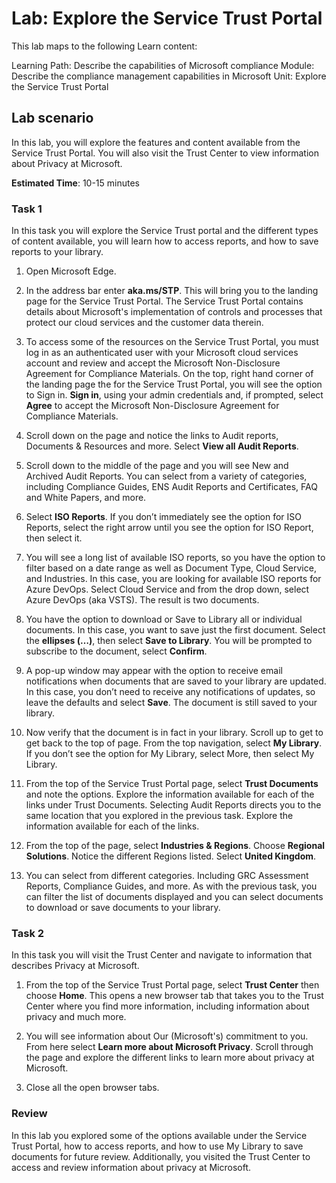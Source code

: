 <!---
---
Lab:
    Title: 'Explore the Service Trust Portal'
    Learning Path/Module/Unit: 'Learning Path: Describe the capabilities of Microsoft compliance; Module 1: Describe the compliance management capabilities in Microsoft; Unit 2: Explore the Service Trust Portal'
---
--->

# Lab: Explore the Service Trust Portal

This lab maps to the following Learn content:

Learning Path: Describe the capabilities of Microsoft compliance
Module: Describe the compliance management capabilities in Microsoft
Unit: Explore the Service Trust Portal

## Lab scenario

In this lab, you will explore the features and content available from the Service Trust Portal. You will also visit the Trust Center to view information about Privacy at Microsoft.

**Estimated Time**: 10-15 minutes

### Task 1

In this task you will explore the Service Trust portal and the different types of content available, you will learn how to access reports, and how to save reports to your library.

1. Open Microsoft Edge.

1. In the address bar enter **aka.ms/STP**.  This will bring you to the landing page for the Service Trust Portal. The Service Trust Portal contains details about Microsoft's implementation of controls and processes that protect our cloud services and the customer data therein.

1. To access some of the resources on the Service Trust Portal, you must log in as an authenticated user with your Microsoft cloud services account and review and accept the Microsoft Non-Disclosure Agreement for Compliance Materials. On the top, right hand corner of the landing page the for the Service Trust Portal, you will see the option to Sign in.  **Sign in**, using your admin credentials and, if prompted, select **Agree** to accept the Microsoft Non-Disclosure Agreement for Compliance Materials.

1. Scroll down on the page and notice the links to Audit reports, Documents & Resources and more.  Select **View all Audit Reports**.

1. Scroll down to the middle of the page and you will see New and Archived Audit Reports.  You can select from a variety of categories, including Compliance Guides, ENS Audit Reports and Certificates, FAQ and White Papers, and more.

1. Select **ISO Reports**.  If you don’t immediately see the option for ISO Reports, select the right arrow until you see the option for ISO Report, then select it.

1. You will see a long list of available ISO reports, so you have the option to filter based on a date range as well as Document Type, Cloud Service, and Industries.  In this case, you are looking for available ISO reports for Azure DevOps.  Select Cloud Service and from the drop down, select Azure DevOps (aka VSTS).  The result is two documents.

1. You have the option to download or Save to Library all or individual documents.  In this case, you want to save just the first document.  Select the **ellipses (…)**, then select **Save to Library**.  You will be prompted to subscribe to the document, select **Confirm**.

1. A pop-up window may appear with the option to receive email notifications when documents that are saved to your library are updated.  In this case, you don’t need to receive any notifications of updates, so leave the defaults and select **Save**.  The document is still saved to your library.

1. Now verify that the document is in fact in your library. Scroll up to get to get back to the top of page.  From the top navigation, select **My Library**.  If you don’t see the option for My Library, select More, then select My Library.

1. From the top of the Service Trust Portal page, select **Trust Documents** and note the options. Explore the information available for each of the links under Trust Documents. Selecting Audit Reports directs you to the same location that you explored in the previous task.  Explore the information available for each of the links.

1. From the top of the page, select **Industries & Regions**.  Choose **Regional Solutions**. Notice the different Regions listed.  Select **United Kingdom**.  

1. You can select from different categories.  Including GRC Assessment Reports, Compliance Guides, and more.  As with the previous task, you can filter the list of documents displayed and you can select documents to download or save documents to your library.

### Task 2

In this task you will visit the Trust Center and navigate to information that describes Privacy at Microsoft.

1. From the top of the Service Trust Portal page, select **Trust Center** then choose **Home**. This opens a new browser tab that takes you to the Trust Center where you find more information, including information about privacy and much more.  

1. You will see information about Our (Microsoft's) commitment to you.  From here select **Learn more about Microsoft Privacy**.  Scroll through the page and explore the different links to learn more about privacy at Microsoft.

1. Close all the open browser tabs.

### Review

In this lab you explored some of the options available under the Service Trust Portal, how to access reports, and how to use My Library to save documents for future review.  Additionally, you visited the Trust Center to access and review information about privacy at Microsoft.
